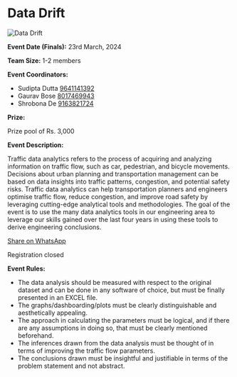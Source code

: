 # Data Drift

![Data Drift](https://srijanju.in/images/events/datadrift.jpeg)

**Event Date (Finals):** 23rd March, 2024

**Team Size:** 1-2 members

**Event Coordinators:**

- Sudipta Dutta [9641141392](tel:9641141392)
- Gaurav Bose [8017469943](tel:8017469943)
- Shrobona De [9163821724](tel:9163821724)

**Prize:**

Prize pool of Rs. 3,000

**Event Description:**

Traffic data analytics refers to the process of acquiring and analyzing information on traffic flow, such as car, pedestrian, and bicycle movements. Decisions about urban planning and transportation management can be based on data insights into traffic patterns, congestion, and potential safety risks. Traffic data analytics can help transportation planners and engineers optimise traffic flow, reduce congestion, and improve road safety by leveraging cutting-edge analytical tools and methodologies. The goal of the event is to use the many data analytics tools in our engineering area to leverage our skills gained over the last four years in using these tools to derive engineering conclusions.

[Share on WhatsApp](https://wa.me/?text=Check%20out%20this%20event%3A%20Data%20Drift%0A%0A%20Traffic%20data%20analytics%20refers%20to%20the%20process%20of%20acquiring%20and%20analyzing%20information%20on%20traffic%20flow%2C%20such%20as%20car%2C%20pedestrian%2C%20and%20bicycle%20movements.%20Decisions%20about%20urban%20planning%20and%20transportation%20management%20can%20be%20based%20on%20data%20insights%20into%20traffic%20patterns%2C%20congestion%2C%20and%20potential%20safety%20risks.%20Traffic%20data%20analytics%20can%20help%20transportation%20planners%20and%20engineers%20optimise%20traffic%20flow%2C%20reduce%20congestion%2C%20and%20improve%20road%20safety%20by%20leveraging%20cutting-edge%20analytical%20tools%20and%20methodologies.%20The%20goal%20of%20the%20event%20is%20to%20use%20the%20many%20data%20analytics%20tools%20in%20our%20engineering%20area%20to%20leverage%20our%20skills%20gained%20over%20the%20last%20four%20years%20in%20using%20these%20tools%20to%20derive%20engineering%20conclusions.%0A%0AHead%20over%20to%3A%20https%3A%2F%2Fsrijanju.in%2Fevents%2Fdata-drive%20for%20exploring%20it!)

Registration closed

**Event Rules:**

- The data analysis should be measured with respect to the original dataset and can be done in any software of choice, but must be finally presented in an EXCEL file.
- The graphs/dashboarding/plots must be clearly distinguishable and aesthetically appealing.
- The approach in calculating the parameters must be logical, and if there are any assumptions in doing so, that must be clearly mentioned beforehand.
- The inferences drawn from the data analysis must be thought of in terms of improving the traffic flow parameters.
- The conclusions drawn must be insightful and justifiable in terms of the problem statement and not abstract.